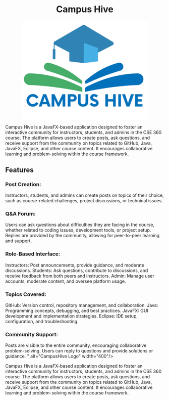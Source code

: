 <H1 align="center">
Campus Hive
</H1>
<p align="center">
 <img src="images/CampusHive_Logo.png" alt="CampusHive Logo" width="400"/>
</p>
Campus Hive is a JavaFX-based application designed to foster an interactive community for instructors, students, and admins in the CSE 360 course. The platform allows users to create posts, ask questions, and receive support from the community on topics related to GitHub, Java, JavaFX, Eclipse, and other course content. It encourages collaborative learning and problem-solving within the course framework.

## Features

### Post Creation:
Instructors, students, and admins can create posts on topics of their choice, such as course-related challenges, project discussions, or technical issues.

### Q&A Forum:
Users can ask questions about difficulties they are facing in the course, whether related to coding issues, development tools, or project setup.
Replies are provided by the community, allowing for peer-to-peer learning and support.

### Role-Based Interface:
Instructors: Post announcements, provide guidance, and moderate discussions.
Students: Ask questions, contribute to discussions, and receive feedback from both peers and instructors.
Admin: Manage user accounts, moderate content, and oversee platform usage.

### Topics Covered:
GitHub: Version control, repository management, and collaboration.
Java: Programming concepts, debugging, and best practices.
JavaFX: GUI development and implementation strategies.
Eclipse: IDE setup, configuration, and troubleshooting.

### Community Support:
Posts are visible to the entire community, encouraging collaborative problem-solving.
Users can reply to questions and provide solutions or guidance.
" alt="CampusHive Logo" width="400"/>
</p>
Campus Hive is a JavaFX-based application designed to foster an interactive community for instructors, students, and admins in the CSE 360 course. The platform allows users to create posts, ask questions, and receive support from the community on topics related to GitHub, Java, JavaFX, Eclipse, and other course content. It encourages collaborative learning and problem-solving within the course framework.
